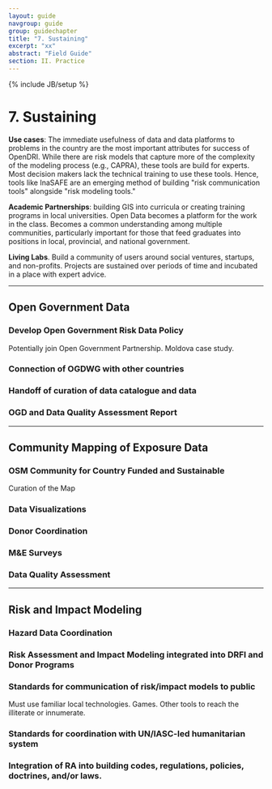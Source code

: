 ```yaml
---
layout: guide
navgroup: guide
group: guidechapter
title: "7. Sustaining"
excerpt: "xx"
abstract: "Field Guide"
section: II. Practice
---
```

{% include JB/setup %}


# 7. Sustaining

**Use cases**: The immediate usefulness of data and data platforms to problems in the country are the most important attributes for success of OpenDRI. While there are risk models that capture more of the complexity of the modeling process (e.g., CAPRA), these tools are build for experts. Most decision makers lack the technical training to use these tools. Hence, tools like InaSAFE are an emerging method of building "risk communication tools" alongside "risk modeling tools."

**Academic Partnerships**: building GIS into curricula or creating training programs in local universities. Open Data becomes a platform for the work in the class. Becomes a common understanding among multiple communities, particularly important for those that feed graduates into positions in local, provincial, and national government.

**Living Labs**. Build a community of users around social ventures, startups, and non-profits. Projects are sustained over periods of time and incubated in a place with expert advice.

***

## Open Government Data

### Develop Open Government Risk Data Policy
Potentially join Open Government Partnership. 
Moldova case study.

### Connection of OGDWG with other countries

### Handoff of curation of data catalogue and data

### OGD and Data Quality Assessment Report

***
## Community Mapping of Exposure Data

### OSM Community for Country Funded and Sustainable
Curation of the Map

### Data Visualizations

### Donor Coordination

### M&E Surveys

### Data Quality Assessment

***

## Risk and Impact Modeling

### Hazard Data Coordination

### Risk Assessment and Impact Modeling integrated into DRFI and Donor Programs

### Standards for communication of risk/impact models to public
Must use familiar local technologies. Games. Other tools to reach the illiterate or innumerate. 

### Standards for coordination with UN/IASC-led humanitarian system

### Integration of RA into building codes, regulations, policies, doctrines, and/or laws.






